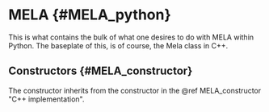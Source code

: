 # MELA {#MELA_python}

This is what contains the bulk of what one desires to do with MELA within Python. The baseplate of this, is of course, the Mela class in C++.

## Constructors {#MELA_constructor}

The constructor inherits from the constructor in the @ref MELA_constructor "C++ implementation". 

